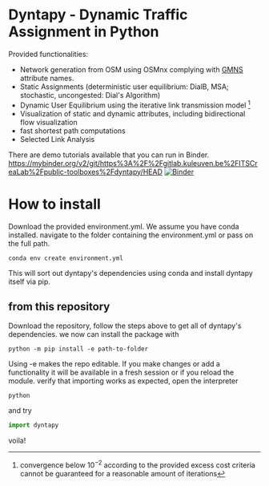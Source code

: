 # Dyntapy - Dynamic Traffic Assignment in Python
Provided functionalities:
- Network generation from OSM using OSMnx complying with [GMNS](https://github.com/zephyr-data-specs/GMNS) attribute names.
- Static Assignments (deterministic user equilibrium: DialB, MSA; stochastic, uncongested: Dial's Algorithm)
- Dynamic User Equilibrium using the iterative link transmission model [^1]
- Visualization of static and dynamic attributes, including bidirectional flow visualization
- fast shortest path computations
- Selected Link Analysis


[^1]: convergence below $`10^{-2}`$ according to the provided excess cost criteria cannot be guaranteed for a reasonable amount of iterations

There are demo tutorials available that you can run in Binder.
https://mybinder.org/v2/git/https%3A%2F%2Fgitlab.kuleuven.be%2FITSCreaLab%2Fpublic-toolboxes%2Fdyntapy/HEAD
[![Binder](https://mybinder.org/badge_logo.svg)](https://mybinder.org/v2/git/https%3A%2F%2Fgitlab.kuleuven.be%2FITSCreaLab%2Fpublic-toolboxes%2Fdyntapy/HEAD?urlpath=/tree/tutorials)

# How to install
Download the provided environment.yml. We assume you have conda installed. 
navigate to the folder containing the environment.yml or pass on the full path.
```shell
conda env create environment.yml 
```
This will sort out dyntapy's dependencies using conda and install dyntapy itself via pip.

## from this repository 
Download the repository, follow the steps above to get all of dyntapy's dependencies.
we now can install the package with
```shell
python -m pip install -e path-to-folder
```
Using -e makes the repo editable.
If you make changes or add a functionality it will be available in a fresh session
or if you reload the module.
verify that importing works as expected, open the interpreter
```shell
python
```
and try
```python
import dyntapy
```
voila!
